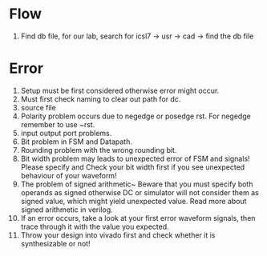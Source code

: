 # Flow
1. Find db file, for our lab, search for icsl7 -> usr -> cad -> find the db file

# Error
1. Setup must be first considered otherwise error might occur.
2. Must first check naming to clear out path for dc.
3. source file
4. Polarity problem occurs due to negedge or posedge rst. For negedge remember to use ~rst.
5. input output port problems.
6. Bit problem in FSM and Datapath.
7. Rounding problem with the wrong rounding bit.
8. Bit width problem may leads to unexpected error of FSM and signals! Please specify and Check your bit width first if you see unexpected behaviour of your waveform!
9. The problem of signed arithmetic~ Beware that you must specify both operands as signed otherwise DC or simulator will not consider them as signed value, which might yield unexpected value. Read more about signed arithmetic in verilog.
10. If an error occurs, take a look at your first error waveform signals, then trace through it with the value you expected.
11. Throw your design into vivado first and check whether it is synthesizable or not!